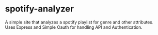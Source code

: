 # spotify-analyzer
A simple site that analyzes a spotify playlist for genre and other attributes. Uses Express and Simple Oauth for handling API and Authentication.
